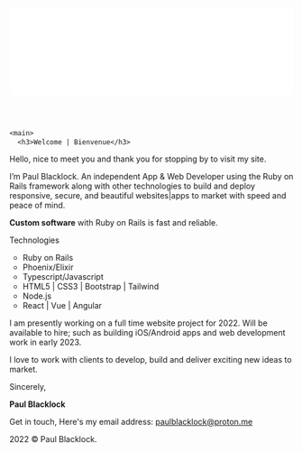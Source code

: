<html lang="en">
  <head>
    <meta charset="utf-8" />
<meta name="viewport" content="width=device-width, initial-scale=1.0" />
<title>Paul Blacklock Rails | Web Dev: Rails app and web developer</title>

<meta name="description" content="Rails Developer" />

<link rel="stylesheet" href="css" />

  </head>
  <body class="default ">
    <header>
 <img src="logo.svg" alt="Logo" />
</header>

    <main>
      <h3>Welcome | Bienvenue</h3>

<p>Hello, nice to meet you and thank you for stopping by to visit my site.</p>

<p>I’m Paul Blacklock. An independent App &amp; Web Developer using the Ruby on Rails framework along with other technologies to build and deploy responsive, secure, and beautiful websites|apps to market with speed and peace of mind.</p>

<p><b>Custom software</b> with Ruby on Rails is fast and reliable.</p>

<p>Technologies</p>

<ul type="circle">
<li> Ruby on Rails </li>
<li> Phoenix/Elixir</li>
<li> Typescript/Javascript </li>
<li> HTML5 | CSS3 | Bootstrap | Tailwind</li>
<li> Node.js </li>
<li> React | Vue | Angular </li>
</ul>

<p>I am presently working on a full time website project for 2022. Will be available to hire; such as building iOS/Android apps and web development work in early 2023.</p>

<p>I love to work with clients to develop, build and deliver exciting new ideas to market.</p>

<p>Sincerely,</p>
<p><b>Paul Blacklock</b></p>
    </main>
     
<p>Get in touch, Here's my email address: <a href="mailto:paulblacklock@proton.me">paulblacklock@proton.me</a> </p> 
<p> 2022 &#169; Paul Blacklock. </p>
 
